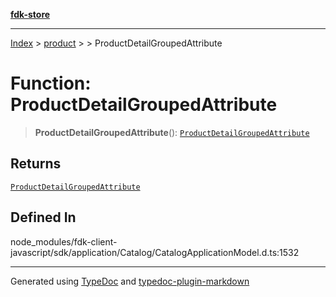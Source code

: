 [**fdk-store**](../../../README.md)
***

[Index](../../../API.md) > [product](../../README.md) > [<internal>](../README.md) > ProductDetailGroupedAttribute

# Function: ProductDetailGroupedAttribute

> **ProductDetailGroupedAttribute**(): [`ProductDetailGroupedAttribute`](../type-aliases/type-alias.ProductDetailGroupedAttribute.md)

## Returns

[`ProductDetailGroupedAttribute`](../type-aliases/type-alias.ProductDetailGroupedAttribute.md)

## Defined In

node\_modules/fdk-client-javascript/sdk/application/Catalog/CatalogApplicationModel.d.ts:1532

***
Generated using [TypeDoc](https://typedoc.org/) and [typedoc-plugin-markdown](https://www.npmjs.com/package/typedoc-plugin-markdown)
